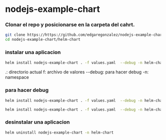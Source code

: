 # nodejs-example-chart

### Clonar el repo y posicionarse en la carpeta del cahrt.
```bash
git clone https://https://github.com/edgaregonzalez/nodejs-example-chart.git
cd nodejs-example-chart/helm-chart
```

### instalar una aplicacion

```bash
helm install nodejs-example-chart . -f values.yaml  --debug -n helm-chart
```
.: directorio actual
f: archivo de valores
--debug: para hacer debug
-n: namespace

### para hacer debug

```Bash
helm install nodejs-example-chart . -f values.yaml  --debug -n helm-chart
```

```Bash
helm install nodejs-example-chart . -f values.yaml  --debug -n helm-chart --dry-run
```
### desinstalar una aplicacion
```Bash
helm uninstall nodejs-example-chart -n helm-chart
```